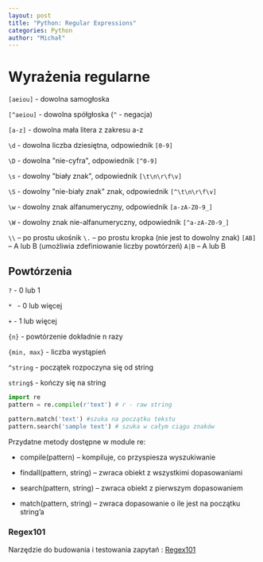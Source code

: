 ```yaml
---
layout: post
title: "Python: Regular Expressions"
categories: Python
author: "Michał"
---
```




# Wyrażenia regularne

`[aeiou]` - dowolna samogłoska

`[^aeiou]` - dowolna spółgłoska (`^` - negacja)

`[a-z]` - dowolna mała litera z zakresu a-z

`\d` - dowolna liczba dziesiętna, odpowiednik `[0-9]`

`\D` - dowolna "nie-cyfra", odpowiednik `[^0-9]`

`\s` - dowolny "biały znak", odpowiednik `[\t\n\r\f\v]`

`\S` - dowolny "nie-biały znak" znak, odpowiednik `[^\t\n\r\f\v]`

`\w` - dowolny znak alfanumeryczny, odpowiednik `[a-zA-Z0-9_]`

`\W` -  dowolny znak nie-alfanumeryczny, odpowiednik `[^a-zA-Z0-9_]`

`\\` – po prostu ukośnik
`\.` – po prostu kropka (nie jest to dowolny znak)
`[AB]` – A lub B (umożliwia zdefiniowanie liczby powtórzeń)
`A|B` – A lub B

## Powtórzenia

`?` - 0 lub 1 

`* ` - 0 lub więcej

`+` - 1 lub więcej

`{n}` - powtórzenie dokładnie n razy

`{min, max}` - liczba wystąpień

`^string` - początek rozpoczyna się od string

`string$` - kończy się na string



```python
import re
pattern = re.compile(r'text') # r - raw string

pattern.match('text') #szuka na początku tekstu
pattern.search('sample text') # szuka w całym ciągu znaków
```

Przydatne metody dostępne w module re:
- compile(pattern) – kompiluje, co przyspiesza wyszukiwanie

- findall(pattern, string) – zwraca obiekt z wszystkimi dopasowaniami

- search(pattern, string) – zwraca obiekt z pierwszym dopasowaniem

- match(pattern, string) – zwraca dopasowanie o ile jest na początku string’a

  

### Regex101

Narzędzie do budowania i testowania zapytań : [Regex101](https://regex101.com/)

